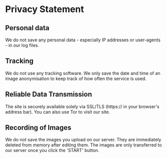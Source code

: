 # Privacy Statement
## Personal data
We do not save any personal data - especially IP addresses or user-agents - in our log files.

## Tracking
We do not use any tracking software. We only save the date and time of an image anonymisation to keep track of how often the service is used.

## Reliable Data Transmission
The site is securely available solely via SSL/TLS (https:// in your browser's address bar). You can also use Tor to visit our site.

## Recording of Images
We do not save the images you upload on our server. They are immediately deleted from memory after editing them. The images are only transferred to our server once you click the 'START' button.